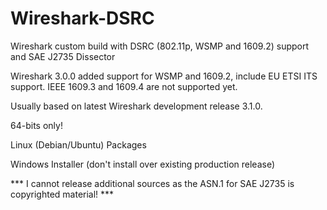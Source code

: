 # Wireshark-DSRC
Wireshark custom build with DSRC (802.11p, WSMP and 1609.2) support and SAE J2735 Dissector

Wireshark 3.0.0 added support for WSMP and 1609.2, include EU ETSI ITS support.  IEEE 1609.3 and 1609.4 are not supported yet.

Usually based on latest Wireshark development release 3.1.0.

64-bits only!

Linux (Debian/Ubuntu) Packages

Windows Installer (don't install over existing production release)

*** I cannot release additional sources as the ASN.1 for SAE J2735 is copyrighted material! ***


